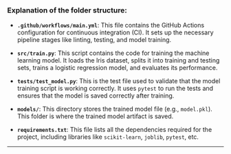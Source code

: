 
### Explanation of the folder structure:

- **`.github/workflows/main.yml`**: This file contains the GitHub Actions configuration for continuous integration (CI). It sets up the necessary pipeline stages like linting, testing, and model training.
  
- **`src/train.py`**: This script contains the code for training the machine learning model. It loads the Iris dataset, splits it into training and testing sets, trains a logistic regression model, and evaluates its performance.

- **`tests/test_model.py`**: This is the test file used to validate that the model training script is working correctly. It uses `pytest` to run the tests and ensures that the model is saved correctly after training.

- **`models/`**: This directory stores the trained model file (e.g., `model.pkl`). This folder is where the trained model artifact is saved.

- **`requirements.txt`**: This file lists all the dependencies required for the project, including libraries like `scikit-learn`, `joblib`, `pytest`, etc.

---

